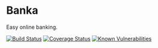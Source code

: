 # Banka
Easy online banking.



[![Build Status](https://travis-ci.org/vkarpov15/fizzbuzz-coverage.svg?branch=master)](https://travis-ci.org/vkarpov15/fizzbuzz-coverage)
[![Coverage Status](https://coveralls.io/repos/vkarpov15/fizzbuzz-coverage/badge.svg)](https://coveralls.io/r/vkarpov15/fizzbuzz-coverage)
[![Known Vulnerabilities](https://snyk.io/test/github/nickmerwin/node-coveralls/badge.svg)](https://snyk.io/test/github/nickmerwin/node-coveralls)